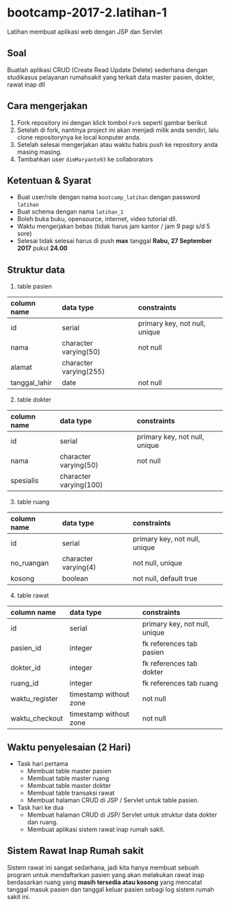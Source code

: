 # bootcamp-2017-2.latihan-1
Latihan membuat aplikasi web dengan JSP dan Servlet

## Soal

Buatlah aplikasi CRUD (Create Read Update Delete) sederhana dengan studikasus pelayanan rumahsakit yang terkait data master pasien, dokter, rawat inap dll

## Cara mengerjakan

1. Fork repository ini dengan klick tombol `Fork` seperti gambar berikut
2. Setelah di fork, nantinya project ini akan menjadi milik anda sendiri, lalu clone repositorynya ke local konputer anda.
3. Setelah selesai mengerjakan atau waktu habis push ke repository anda masing masing.
4. Tambahkan user `dimMaryanto93` ke collaborators

## Ketentuan & Syarat

* Buat user/role dengan nama `bootcamp_latihan` dengan password `latihan`
* Buat schema dengan nama `latihan_1`
* Boleh buka buku, opensource, internet, video tutorial dll.
* Waktu mengerjakan bebas (tidak harus jam kantor / jam 9 pagi s/d 5 sore)
* Selesai tidak selesai harus di push **max** tanggal **Rabu, 27 September 2017** pukul **24.00**

## Struktur data

1. table pasien

| column name     | data type               | constraints   |
| :-------------  | :-------------          | :-----------  |
| id              | serial                  | primary key, not null, unique |
| nama            | character varying(50)   | not null |
| alamat          | character varying(255)  |  |
| tanggal_lahir   | date                    | not null |

2. table dokter

| column name     | data type               | constraints   |
| :-------------  | :-------------          | :-----------  |
| id              | serial                  | primary key, not null, unique |
| nama            | character varying(50)   | not null |
| spesialis       | character varying(100)  |  |

3. table ruang

| column name     | data type               | constraints   |
| :-------------  | :-------------          | :-----------  |
| id              | serial                  | primary key, not null, unique |
| no_ruangan      | character varying(4)    | not null, unique |
| kosong          | boolean                 | not null, default true |


4. table rawat

| column name     | data type               | constraints   |
| :-------------  | :-------------          | :-----------  |
| id              | serial                  | primary key, not null, unique |
| pasien_id       | integer                 | fk references tab pasien  |
| dokter_id       | integer                 | fk references tab dokter  |
| ruang_id        | integer                 | fk references tab ruang   |
| waktu_register  | timestamp without zone  | not null                  |
| waktu_checkout  | timestamp without zone  | not null                  |


## Waktu penyelesaian (2 Hari)

* Task hari pertama
  * Membuat table master pasien
  * Membuat table master ruang
  * Membuat table master dokter
  * Membuat table transaksi rawat
  * Membuat halaman CRUD di JSP / Servlet untuk table pasien.
* Task hari ke dua
  * Membuat halaman CRUD di JSP/ Servlet untuk struktur data dokter dan ruang.
  * Membuat aplikasi sistem rawat inap rumah sakit.

## Sistem Rawat Inap Rumah sakit

Sistem rawat ini sangat sedarhana, jadi kita hanya membuat sebuah program untuk mendaftarkan pasien yang akan melakukan rawat inap berdasarkan ruang yang **masih tersedia atau kosong** yang mencatat tanggal masuk pasien dan tanggal keluar pasien sebagi log sistem rumah sakit ini.
